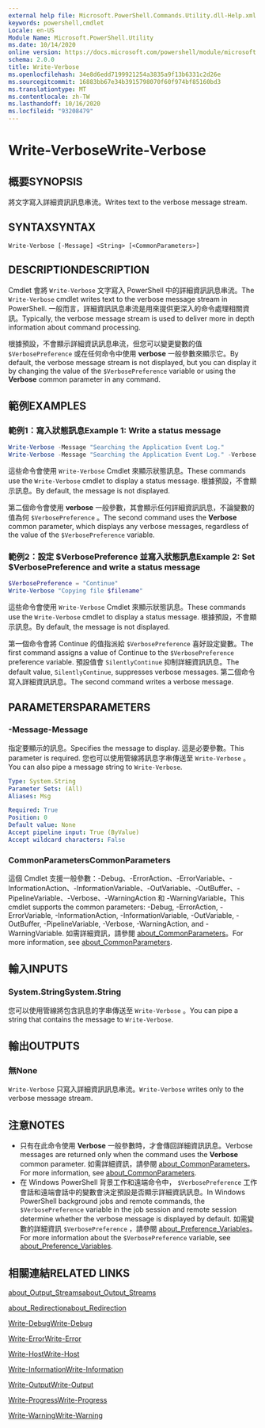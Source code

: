 ```yaml
---
external help file: Microsoft.PowerShell.Commands.Utility.dll-Help.xml
keywords: powershell,cmdlet
Locale: en-US
Module Name: Microsoft.PowerShell.Utility
ms.date: 10/14/2020
online version: https://docs.microsoft.com/powershell/module/microsoft.powershell.utility/write-verbose?view=powershell-7&WT.mc_id=ps-gethelp
schema: 2.0.0
title: Write-Verbose
ms.openlocfilehash: 34e8d6edd7199921254a3835a9f13b6331c2d26e
ms.sourcegitcommit: 16883bb67e34b3915798070f60f974bf85160bd3
ms.translationtype: MT
ms.contentlocale: zh-TW
ms.lasthandoff: 10/16/2020
ms.locfileid: "93208479"
---
```

# <span data-ttu-id="faed5-103">Write-Verbose</span><span class="sxs-lookup"><span data-stu-id="faed5-103">Write-Verbose</span></span>

## <span data-ttu-id="faed5-104">概要</span><span class="sxs-lookup"><span data-stu-id="faed5-104">SYNOPSIS</span></span>
<span data-ttu-id="faed5-105">將文字寫入詳細資訊訊息串流。</span><span class="sxs-lookup"><span data-stu-id="faed5-105">Writes text to the verbose message stream.</span></span>

## <span data-ttu-id="faed5-106">SYNTAX</span><span class="sxs-lookup"><span data-stu-id="faed5-106">SYNTAX</span></span>

```
Write-Verbose [-Message] <String> [<CommonParameters>]
```

## <span data-ttu-id="faed5-107">DESCRIPTION</span><span class="sxs-lookup"><span data-stu-id="faed5-107">DESCRIPTION</span></span>

<span data-ttu-id="faed5-108">Cmdlet 會將 `Write-Verbose` 文字寫入 PowerShell 中的詳細資訊訊息串流。</span><span class="sxs-lookup"><span data-stu-id="faed5-108">The `Write-Verbose` cmdlet writes text to the verbose message stream in PowerShell.</span></span> <span data-ttu-id="faed5-109">一般而言，詳細資訊訊息串流是用來提供更深入的命令處理相關資訊。</span><span class="sxs-lookup"><span data-stu-id="faed5-109">Typically, the verbose message stream is used to deliver more in depth information about command processing.</span></span>

<span data-ttu-id="faed5-110">根據預設，不會顯示詳細資訊訊息串流，但您可以變更變數的值 `$VerbosePreference` 或在任何命令中使用 **verbose** 一般參數來顯示它。</span><span class="sxs-lookup"><span data-stu-id="faed5-110">By default, the verbose message stream is not displayed, but you can display it by changing the value of the `$VerbosePreference` variable or using the **Verbose** common parameter in any command.</span></span>

## <span data-ttu-id="faed5-111">範例</span><span class="sxs-lookup"><span data-stu-id="faed5-111">EXAMPLES</span></span>

### <span data-ttu-id="faed5-112">範例1：寫入狀態訊息</span><span class="sxs-lookup"><span data-stu-id="faed5-112">Example 1: Write a status message</span></span>

```powershell
Write-Verbose -Message "Searching the Application Event Log."
Write-Verbose -Message "Searching the Application Event Log." -Verbose
```

<span data-ttu-id="faed5-113">這些命令會使用 `Write-Verbose` Cmdlet 來顯示狀態訊息。</span><span class="sxs-lookup"><span data-stu-id="faed5-113">These commands use the `Write-Verbose` cmdlet to display a status message.</span></span> <span data-ttu-id="faed5-114">根據預設，不會顯示訊息。</span><span class="sxs-lookup"><span data-stu-id="faed5-114">By default, the message is not displayed.</span></span>

<span data-ttu-id="faed5-115">第二個命令會使用 **verbose** 一般參數，其會顯示任何詳細資訊訊息，不論變數的值為何 `$VerbosePreference` 。</span><span class="sxs-lookup"><span data-stu-id="faed5-115">The second command uses the **Verbose** common parameter, which displays any verbose messages, regardless of the value of the `$VerbosePreference` variable.</span></span>

### <span data-ttu-id="faed5-116">範例2：設定 $VerbosePreference 並寫入狀態訊息</span><span class="sxs-lookup"><span data-stu-id="faed5-116">Example 2: Set $VerbosePreference and write a status message</span></span>

```powershell
$VerbosePreference = "Continue"
Write-Verbose "Copying file $filename"
```

<span data-ttu-id="faed5-117">這些命令會使用 `Write-Verbose` Cmdlet 來顯示狀態訊息。</span><span class="sxs-lookup"><span data-stu-id="faed5-117">These commands use the `Write-Verbose` cmdlet to display a status message.</span></span> <span data-ttu-id="faed5-118">根據預設，不會顯示訊息。</span><span class="sxs-lookup"><span data-stu-id="faed5-118">By default, the message is not displayed.</span></span>

<span data-ttu-id="faed5-119">第一個命令會將 Continue 的值指派給 `$VerbosePreference` 喜好設定變數。</span><span class="sxs-lookup"><span data-stu-id="faed5-119">The first command assigns a value of Continue to the `$VerbosePreference` preference variable.</span></span> <span data-ttu-id="faed5-120">預設值會 `SilentlyContinue` 抑制詳細資訊訊息。</span><span class="sxs-lookup"><span data-stu-id="faed5-120">The default value, `SilentlyContinue`, suppresses verbose messages.</span></span> <span data-ttu-id="faed5-121">第二個命令寫入詳細資訊訊息。</span><span class="sxs-lookup"><span data-stu-id="faed5-121">The second command writes a verbose message.</span></span>

## <span data-ttu-id="faed5-122">PARAMETERS</span><span class="sxs-lookup"><span data-stu-id="faed5-122">PARAMETERS</span></span>

### <span data-ttu-id="faed5-123">-Message</span><span class="sxs-lookup"><span data-stu-id="faed5-123">-Message</span></span>

<span data-ttu-id="faed5-124">指定要顯示的訊息。</span><span class="sxs-lookup"><span data-stu-id="faed5-124">Specifies the message to display.</span></span> <span data-ttu-id="faed5-125">這是必要參數。</span><span class="sxs-lookup"><span data-stu-id="faed5-125">This parameter is required.</span></span> <span data-ttu-id="faed5-126">您也可以使用管線將訊息字串傳送至 `Write-Verbose` 。</span><span class="sxs-lookup"><span data-stu-id="faed5-126">You can also pipe a message string to `Write-Verbose`.</span></span>

```yaml
Type: System.String
Parameter Sets: (All)
Aliases: Msg

Required: True
Position: 0
Default value: None
Accept pipeline input: True (ByValue)
Accept wildcard characters: False
```

### <span data-ttu-id="faed5-127">CommonParameters</span><span class="sxs-lookup"><span data-stu-id="faed5-127">CommonParameters</span></span>

<span data-ttu-id="faed5-128">這個 Cmdlet 支援一般參數：-Debug、-ErrorAction、-ErrorVariable、-InformationAction、-InformationVariable、-OutVariable、-OutBuffer、-PipelineVariable、-Verbose、-WarningAction 和 -WarningVariable。</span><span class="sxs-lookup"><span data-stu-id="faed5-128">This cmdlet supports the common parameters: -Debug, -ErrorAction, -ErrorVariable, -InformationAction, -InformationVariable, -OutVariable, -OutBuffer, -PipelineVariable, -Verbose, -WarningAction, and -WarningVariable.</span></span> <span data-ttu-id="faed5-129">如需詳細資訊，請參閱 [about_CommonParameters](../Microsoft.PowerShell.Core/About/about_CommonParameters.md)。</span><span class="sxs-lookup"><span data-stu-id="faed5-129">For more information, see [about_CommonParameters](../Microsoft.PowerShell.Core/About/about_CommonParameters.md).</span></span>

## <span data-ttu-id="faed5-130">輸入</span><span class="sxs-lookup"><span data-stu-id="faed5-130">INPUTS</span></span>

### <span data-ttu-id="faed5-131">System.String</span><span class="sxs-lookup"><span data-stu-id="faed5-131">System.String</span></span>

<span data-ttu-id="faed5-132">您可以使用管線將包含訊息的字串傳送至 `Write-Verbose` 。</span><span class="sxs-lookup"><span data-stu-id="faed5-132">You can pipe a string that contains the message to `Write-Verbose`.</span></span>

## <span data-ttu-id="faed5-133">輸出</span><span class="sxs-lookup"><span data-stu-id="faed5-133">OUTPUTS</span></span>

### <span data-ttu-id="faed5-134">無</span><span class="sxs-lookup"><span data-stu-id="faed5-134">None</span></span>

<span data-ttu-id="faed5-135">`Write-Verbose` 只寫入詳細資訊訊息串流。</span><span class="sxs-lookup"><span data-stu-id="faed5-135">`Write-Verbose` writes only to the verbose message stream.</span></span>

## <span data-ttu-id="faed5-136">注意</span><span class="sxs-lookup"><span data-stu-id="faed5-136">NOTES</span></span>

- <span data-ttu-id="faed5-137">只有在此命令使用 **Verbose** 一般參數時，才會傳回詳細資訊訊息。</span><span class="sxs-lookup"><span data-stu-id="faed5-137">Verbose messages are returned only when the command uses the **Verbose** common parameter.</span></span> <span data-ttu-id="faed5-138">如需詳細資訊，請參閱 [about_CommonParameters](https://go.microsoft.com/fwlink/?LinkID=113216)。</span><span class="sxs-lookup"><span data-stu-id="faed5-138">For more information, see [about_CommonParameters](https://go.microsoft.com/fwlink/?LinkID=113216).</span></span>
- <span data-ttu-id="faed5-139">在 Windows PowerShell 背景工作和遠端命令中， `$VerbosePreference` 工作會話和遠端會話中的變數會決定預設是否顯示詳細資訊訊息。</span><span class="sxs-lookup"><span data-stu-id="faed5-139">In Windows PowerShell background jobs and remote commands, the `$VerbosePreference` variable in the job session and remote session determine whether the verbose message is displayed by default.</span></span>
  <span data-ttu-id="faed5-140">如需變數的詳細資訊 `$VerbosePreference` ，請參閱 [about_Preference_Variables](../Microsoft.PowerShell.Core/About/about_Preference_Variables.md)。</span><span class="sxs-lookup"><span data-stu-id="faed5-140">For more information about the `$VerbosePreference` variable, see [about_Preference_Variables](../Microsoft.PowerShell.Core/About/about_Preference_Variables.md).</span></span>

## <span data-ttu-id="faed5-141">相關連結</span><span class="sxs-lookup"><span data-stu-id="faed5-141">RELATED LINKS</span></span>

[<span data-ttu-id="faed5-142">about_Output_Streams</span><span class="sxs-lookup"><span data-stu-id="faed5-142">about_Output_Streams</span></span>](../Microsoft.PowerShell.Core/About/about_Output_Streams.md)

[<span data-ttu-id="faed5-143">about_Redirection</span><span class="sxs-lookup"><span data-stu-id="faed5-143">about_Redirection</span></span>](../Microsoft.PowerShell.Core/About/about_Redirection.md)

[<span data-ttu-id="faed5-144">Write-Debug</span><span class="sxs-lookup"><span data-stu-id="faed5-144">Write-Debug</span></span>](Write-Debug.md)

[<span data-ttu-id="faed5-145">Write-Error</span><span class="sxs-lookup"><span data-stu-id="faed5-145">Write-Error</span></span>](Write-Error.md)

[<span data-ttu-id="faed5-146">Write-Host</span><span class="sxs-lookup"><span data-stu-id="faed5-146">Write-Host</span></span>](Write-Host.md)

[<span data-ttu-id="faed5-147">Write-Information</span><span class="sxs-lookup"><span data-stu-id="faed5-147">Write-Information</span></span>](Write-Information.md)

[<span data-ttu-id="faed5-148">Write-Output</span><span class="sxs-lookup"><span data-stu-id="faed5-148">Write-Output</span></span>](Write-Output.md)

[<span data-ttu-id="faed5-149">Write-Progress</span><span class="sxs-lookup"><span data-stu-id="faed5-149">Write-Progress</span></span>](Write-Progress.md)

[<span data-ttu-id="faed5-150">Write-Warning</span><span class="sxs-lookup"><span data-stu-id="faed5-150">Write-Warning</span></span>](Write-Warning.md)
